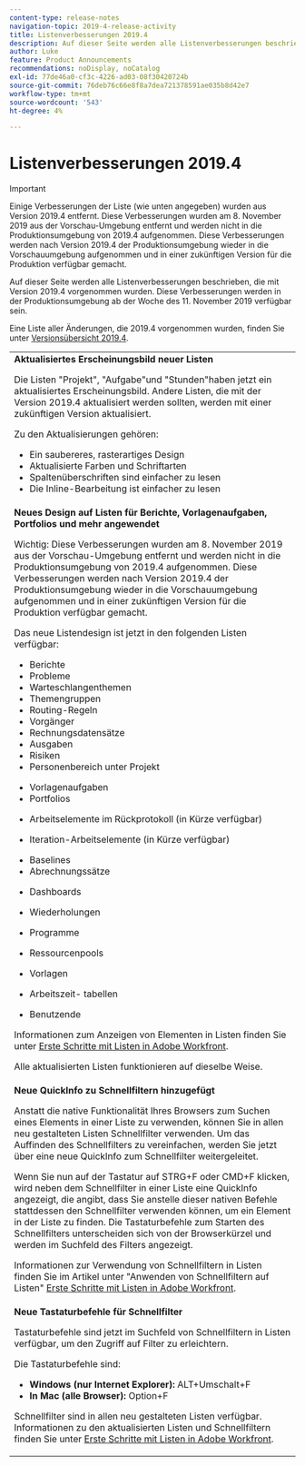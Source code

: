 ```yaml
---
content-type: release-notes
navigation-topic: 2019-4-release-activity
title: Listenverbesserungen 2019.4
description: Auf dieser Seite werden alle Listenverbesserungen beschrieben, die mit Version 2019.4 vorgenommen wurden. Diese Verbesserungen werden in der Produktionsumgebung ab der Woche des 11. November 2019 verfügbar sein.
author: Luke
feature: Product Announcements
recommendations: noDisplay, noCatalog
exl-id: 77de46a0-cf3c-4226-ad03-08f30420724b
source-git-commit: 76deb76c66e8f8a7dea721378591ae035b8d42e7
workflow-type: tm+mt
source-wordcount: '543'
ht-degree: 4%

---
```


# Listenverbesserungen 2019.4

>[!IMPORTANT]
>
>Einige Verbesserungen der Liste (wie unten angegeben) wurden aus Version 2019.4 entfernt. Diese Verbesserungen wurden am 8. November 2019 aus der Vorschau-Umgebung entfernt und werden nicht in die Produktionsumgebung von 2019.4 aufgenommen. Diese Verbesserungen werden nach Version 2019.4 der Produktionsumgebung wieder in die Vorschauumgebung aufgenommen und in einer zukünftigen Version für die Produktion verfügbar gemacht.

Auf dieser Seite werden alle Listenverbesserungen beschrieben, die mit Version 2019.4 vorgenommen wurden. Diese Verbesserungen werden in der Produktionsumgebung ab der Woche des 11. November 2019 verfügbar sein.

Eine Liste aller Änderungen, die 2019.4 vorgenommen wurden, finden Sie unter [Versionsübersicht 2019.4](../../../../product-announcements/product-releases/quarterly-release-archive/2019.4-release-activity/2019.4-release-activity-overview.md).

<table style="table-layout:auto"> 
 <col> 
 <tbody> 
  <tr> 
   <td><strong>Aktualisiertes Erscheinungsbild neuer Listen</strong> <p>Die Listen "Projekt", "Aufgabe"und "Stunden"haben jetzt ein aktualisiertes Erscheinungsbild. Andere Listen, die mit der Version 2019.4 aktualisiert werden sollten, werden mit einer zukünftigen Version aktualisiert.</p> <p>Zu den Aktualisierungen gehören:</p> 
    <ul> 
     <li>Ein saubereres, rasterartiges Design</li> 
     <li>Aktualisierte Farben und Schriftarten</li> 
     <li>Spaltenüberschriften sind einfacher zu lesen</li> 
     <li>Die Inline-Bearbeitung ist einfacher zu lesen</li> 
    </ul> </td> 
  </tr> 
  <tr> 
   <td><strong>Neues Design auf Listen für Berichte, Vorlagenaufgaben, Portfolios und mehr angewendet</strong> <p>Wichtig: Diese Verbesserungen wurden am 8. November 2019 aus der Vorschau-Umgebung entfernt und werden nicht in die Produktionsumgebung von 2019.4 aufgenommen. Diese Verbesserungen werden nach Version 2019.4 der Produktionsumgebung wieder in die Vorschauumgebung aufgenommen und in einer zukünftigen Version für die Produktion verfügbar gemacht.</p> <p>Das neue Listendesign ist jetzt in den folgenden Listen verfügbar:</p> 
    <ul> 
     <li>Berichte </li> 
     <li>Probleme</li> 
     <li>Warteschlangenthemen </li> 
     <li>Themengruppen </li> 
     <li>Routing-Regeln </li> 
     <li>Vorgänger </li> 
     <li>Rechnungsdatensätze </li> 
     <li>Ausgaben </li> 
     <li>Risiken </li> 
     <li>Personenbereich unter Projekt </li> 
    </ul> 
    <ul> 
     <li>Vorlagenaufgaben </li> 
     <li>Portfolios </li> 
     <li> <p>Arbeitselemente im Rückprotokoll (in Kürze verfügbar)</p> </li> 
     <li> <p>Iteration-Arbeitselemente (in Kürze verfügbar) </p> </li> 
     <li>Baselines </li> 
     <li>Abrechnungssätze </li> 
     <li> <p>Dashboards </p> </li> 
     <li> <p>Wiederholungen </p> </li> 
     <li> <p>Programme </p> </li> 
     <li> <p>Ressourcenpools </p> </li> 
     <li> <p>Vorlagen </p> </li> 
     <li> <p>Arbeitszeit- tabellen </p> </li> 
     <li> <p>Benutzende </p> </li> 
    </ul> <p>Informationen zum Anzeigen von Elementen in Listen finden Sie unter <a href="../../../../workfront-basics/navigate-workfront/use-lists/view-items-in-a-list.md" class="MCXref xref" xrefformat="{para}">Erste Schritte mit Listen in Adobe Workfront</a>.</p> <p>Alle aktualisierten Listen funktionieren auf dieselbe Weise. </p> </td> 
  </tr> 
  <tr> 
   <td> 
    <div> 
     <strong>Neue QuickInfo zu Schnellfiltern hinzugefügt</strong> 
     <p> Anstatt die native Funktionalität Ihres Browsers zum Suchen eines Elements in einer Liste zu verwenden, können Sie in allen neu gestalteten Listen Schnellfilter verwenden. Um das Auffinden des Schnellfilters zu vereinfachen, werden Sie jetzt über eine neue QuickInfo zum Schnellfilter weitergeleitet.</p> 
     <p>Wenn Sie nun auf der Tastatur auf STRG+F oder CMD+F klicken, wird neben dem Schnellfilter in einer Liste eine QuickInfo angezeigt, die angibt, dass Sie anstelle dieser nativen Befehle stattdessen den Schnellfilter verwenden können, um ein Element in der Liste zu finden. Die Tastaturbefehle zum Starten des Schnellfilters unterscheiden sich von der Browserkürzel und werden im Suchfeld des Filters angezeigt.</p> 
     <p>Informationen zur Verwendung von Schnellfiltern in Listen finden Sie im Artikel unter "Anwenden von Schnellfiltern auf Listen" <a href="../../../../workfront-basics/navigate-workfront/use-lists/view-items-in-a-list.md" class="MCXref xref" xrefformat="{para}">Erste Schritte mit Listen in Adobe Workfront</a>.</p> 
    </div> </td> 
  </tr> 
  <tr> 
   <td> 
    <div> 
     <strong>Neue Tastaturbefehle für Schnellfilter</strong> 
     <p>Tastaturbefehle sind jetzt im Suchfeld von Schnellfiltern in Listen verfügbar, um den Zugriff auf Filter zu erleichtern. </p> 
     <p>Die Tastaturbefehle sind:</p> 
     <ul> 
      <li><strong>Windows (nur Internet Explorer):</strong> ALT+Umschalt+F</li> 
      <li><strong>In Mac (alle Browser):</strong> Option+F</li> 
     </ul> 
     <p>Schnellfilter sind in allen neu gestalteten Listen verfügbar. Informationen zu den aktualisierten Listen und Schnellfiltern finden Sie unter <a href="../../../../workfront-basics/navigate-workfront/use-lists/view-items-in-a-list.md" class="MCXref xref" xrefformat="{para}">Erste Schritte mit Listen in Adobe Workfront</a>.</p>
    </div> </td> 
  </tr> 
 </tbody> 
</table>
